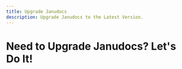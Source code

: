 ```yaml
---
title: Upgrade Janudocs
description: Upgrade Janudocs to the Latest Version.
---
```


# Need to Upgrade Janudocs? Let's Do It!
